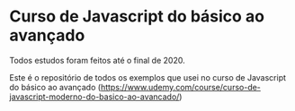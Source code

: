 # Curso de Javascript do básico ao avançado

Todos estudos foram feitos até o final de 2020.

Este é o repositório de todos os exemplos que usei no curso de 
Javascript do básico ao avançado (https://www.udemy.com/course/curso-de-javascript-moderno-do-basico-ao-avancado/)

